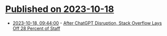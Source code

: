 # [Published on 2023-10-18](index.md)

* [2023-10-18, 09:44:00](https://soylentnews.org/article.pl?sid=23/10/17/0326201&from=rss) - [After ChatGPT Disruption, Stack Overflow Lays Off 28 Percent of Staff](https://soylentnews.org/article.pl?sid=23/10/17/0326201&from=rss)
